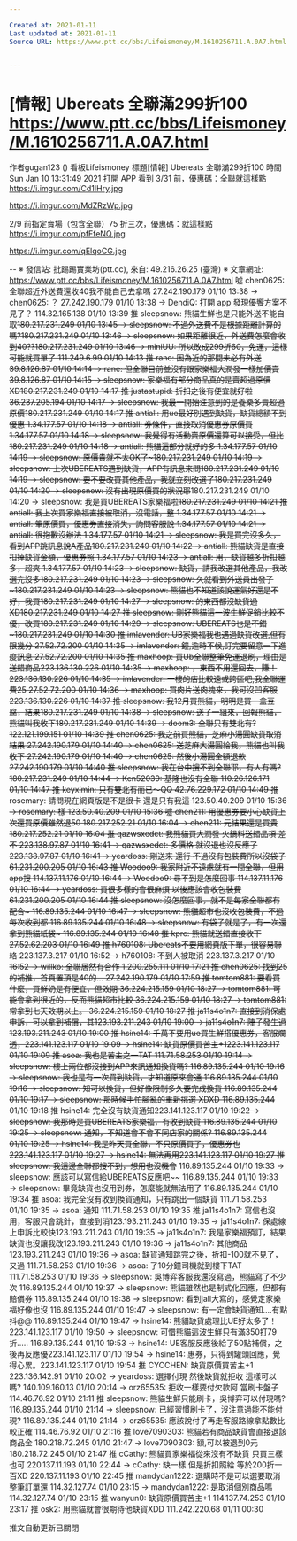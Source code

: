 ```yaml
---

Created at: 2021-01-11
Last updated at: 2021-01-11
Source URL: https://www.ptt.cc/bbs/Lifeismoney/M.1610256711.A.0A7.html


---
```


# [情報] Ubereats 全聯滿299折100 https://www.ptt.cc/bbs/Lifeismoney/M.1610256711.A.0A7.html


作者gugan123 ()
看板Lifeismoney
標題\[情報\] Ubereats 全聯滿299折100
時間Sun Jan 10 13:31:49 2021
打開 APP 看到 3/31 前，優惠碼：全聯就這樣點 <https://i.imgur.com/Cd1IHry.jpg>

<https://i.imgur.com/MdZRzWp.jpg>

2/9 前指定賣場（包含全聯）75 折三次，優惠碼：就這樣點 <https://i.imgur.com/pfFfeNQ.jpg>

<https://i.imgur.com/qElqoCG.jpg>

\-- ※ 發信站: 批踢踢實業坊(ptt.cc), 來自: 49.216.26.25 (臺灣) ※ 文章網址: <https://www.ptt.cc/bbs/Lifeismoney/M.1610256711.A.0A7.html>
噓 chen0625: 全聯超近外送費還收40我不能自己去拿嗎 27.242.190.179 01/10 13:38
→ chen0625: ？ 27.242.190.179 01/10 13:38
→ DendiQ: 打開 app 發現優饗方案不見了？ 114.32.165.138 01/10 13:39
推 sleepsnow: 熊貓生鮮也是只能外送不能自取~~180.217.231.249 01/10 13:45
→ sleepsnow: 不過外送費不是根據距離計算的嗎?180.217.231.249 01/10 13:46
→ sleepsnow: 如果距離很近，外送費怎麼會收到40??180.217.231.249 01/10 13:46
→ miniUU: 所以改成299折60，免運，這樣可能就買單了 111.249.6.99 01/10 14:13
推 rane: 因為近的那間未必有外送 39.8.126.87 01/10 14:14
→ rane: 但全聯目前並沒有跟家樂福大潤發一樣加價賣 39.8.126.87 01/10 14:15
→ sleepsnow: 家樂福有部分商品真的是賣超過原價 XD180.217.231.249 01/10 14:17
推 justastupid: 折扣之後有便宜就好啦 36.237.205.194 01/10 14:17
→ sleepsnow: 我最一開始注意到的是養樂多賣超過原價180.217.231.249 01/10 14:17
推 antiall: 用ue最好別遇到缺貨，缺貨總額不到優惠 1.34.177.57 01/10 14:18
→ antiall: 券條件，直接取消優惠券原價買 1.34.177.57 01/10 14:18
→ sleepsnow: 我覺得有活動賣原價還算可以接受，但比180.217.231.249 01/10 14:18
→ antiall: 熊貓這部分就好的多 1.34.177.57 01/10 14:19
→ sleepsnow: 原價貴就不太OK了~180.217.231.249 01/10 14:19
→ sleepsnow: 上次UBEREATS遇到缺貨，APP有訊息來問180.217.231.249 01/10 14:19
→ sleepsnow: 要不要改買其他產品，我就立刻改選了180.217.231.249 01/10 14:20
→ sleepsnow: 沒有出現原價買的狀況耶~~180.217.231.249 01/10 14:20
→ sleepsnow: 我是買UBEREATS家樂福啦~~180.217.231.249 01/10 14:21
推 antiall: 我上次買家樂福直接被取消，沒電話，整 1.34.177.57 01/10 14:21
→ antiall: 筆原價買，優惠券直接消失，詢問客服說 1.34.177.57 01/10 14:21
→ antiall: 很抱歉沒辦法 1.34.177.57 01/10 14:21
→ sleepsnow: 我是買完沒多久，看到APP跳訊息說A產品180.217.231.249 01/10 14:22
→ antiall: 熊貓缺貨是直接扣掉缺貨金額，優惠券照 1.34.177.57 01/10 14:23
→ antiall: 用，缺貨越多折扣越多，超爽 1.34.177.57 01/10 14:23
→ sleepsnow: 缺貨，請我改選其他產品，我改選完沒多180.217.231.249 01/10 14:23
→ sleepsnow: 久就看到外送員出發了~180.217.231.249 01/10 14:23
→ sleepsnow: 熊貓也不知道該說運氣好還是不好，我買180.217.231.249 01/10 14:27
→ sleepsnow: 的東西都沒缺貨過 XD180.217.231.249 01/10 14:27
推 sleepsnow: 剛好熊貓這一波生鮮促銷比較不優，改買180.217.231.249 01/10 14:29
→ sleepsnow: UBEREATS也是不錯~180.217.231.249 01/10 14:30
推 imlavender: UB家樂福我也遇過缺貨改選,但有限幾分 27.52.72.200 01/10 14:35
→ imlavender: 鐘,逾時不候,訂完要留意一下進度訊息 27.52.72.200 01/10 14:35
推 maxhoop: 買Ub全聯整筆免運退刷，理由是送錯商品223.136.130.226 01/10 14:35
→ maxhoop: ，東西不用還回去，賺！223.136.130.226 01/10 14:35
→ imlavender: 一樓的店比較遠或跨區吧,我全聯運費25 27.52.72.200 01/10 14:36
→ maxhoop: 買肉片送肉塊來，我可沒凹客服223.136.130.226 01/10 14:37
推 sleepsnow: 我12月買熊貓，明明是買一盒豆腐，結果180.217.231.249 01/10 14:38
→ sleepsnow: 送了一組來，回報熊貓，熊貓叫我收下180.217.231.249 01/10 14:39
→ doom3: 全聯只有雙北有?122.121.199.151 01/10 14:39
推 chen0625: 我之前買熊貓，芝麻小湯圓缺貨取消結果 27.242.190.179 01/10 14:40
→ chen0625: 送芝麻大湯圓給我，熊貓也叫我收下 27.242.190.179 01/10 14:40
→ chen0625: 然後小湯圓全額退款 27.242.190.179 01/10 14:40
推 sleepsnow: 我在台中搜不到全聯耶，有人有嗎?180.217.231.249 01/10 14:44
→ Ken52039: 基隆也沒有全聯 110.26.126.171 01/10 14:47
推 keyximin: 只有雙北有而已～QQ 42.76.229.172 01/10 14:49
推 rosemary: 請問現在網頁版是不是很卡 還是只有我這 123.50.40.209 01/10 15:36
→ rosemary: 樣 123.50.40.209 01/10 15:36
噓 chen211: 用優惠券要小心缺貨上次還買原價雖然退50 180.217.252.21 01/10 16:04
→ chen211: 元結果還是買貴 180.217.252.21 01/10 16:04
推 qazwsxedct: 我熊貓買大潤發 火鍋料送錯品項 差不 223.138.97.87 01/10 16:41
→ qazwsxedct: 多價格 就沒退也沒反應了 223.138.97.87 01/10 16:41
→ yeardoss: 剛送來 還行 不過沒有包裝費所以沒袋子 61.231.200.205 01/10 16:43
推 Woodoo9: 我家附近不遠處就有一間全聯，但用app搜 114.137.11.176 01/10 16:44
→ Woodoo9: 尋不到是怎麼回事 114.137.11.176 01/10 16:44
→ yeardoss: 買很多樣的會很麻煩 以後應該會收包裝費 61.231.200.205 01/10 16:44
推 sleepsnow: 沒怎麼回事，就不是每家全聯都有配合~ 116.89.135.244 01/10 16:47
→ sleepsnow: 熊貓超市也沒收包裝費，不過每次收到都 116.89.135.244 01/10 16:48
→ sleepsnow: 有袋子就是了，有一次還拿到熊貓紙袋~ 116.89.135.244 01/10 16:48
推 kprc: 熊貓就送錯直接收下 27.52.62.203 01/10 16:49
推 h760108: Ubereats不要用網頁版下單，很容易聯絡 223.137.3.217 01/10 16:52
→ h760108: 不到人被取消 223.137.3.217 01/10 16:52
→ willko: 全聯居然有合作 1.200.255.111 01/10 17:21
推 chen0625: 找到25的補推，首頁置頂是40的... 27.242.190.179 01/10 17:59
推 tomtom881: 要看買什麼，買鮮奶是有便宜，但效期 36.224.215.159 01/10 18:27
→ tomtom881: 可能會拿到很近的，反而熊貓超市比較 36.224.215.159 01/10 18:27
→ tomtom881: 常拿到七天效期以上。 36.224.215.159 01/10 18:27
推 ja11s4o1n7: 直接到消保處申訴，可以拿到補償，其123.193.211.243 01/10 19:00
→ ja11s4o1n7: 陣子發生過123.193.211.243 01/10 19:00
推 hsine14: 千萬不要用ue買生鮮搭優惠券，客服爛透，223.141.123.117 01/10 19:09
→ hsine14: 缺貨原價買苦主+1223.141.123.117 01/10 19:09
推 asoa: 我也是苦主之一TAT 111.71.58.253 01/10 19:14
→ sleepsnow: 樓上兩位都沒接到APP來訊通知換貨嗎? 116.89.135.244 01/10 19:16
→ sleepsnow: 我也是有一次買到缺貨，才知道原來會通 116.89.135.244 01/10 19:16
→ sleepsnow: 知可以換貨，但好像限制多久要完成換貨 116.89.135.244 01/10 19:17
→ sleepsnow: 那時候手忙腳亂的重新挑選 XDXD 116.89.135.244 01/10 19:18
推 hsine14: 完全沒有缺貨通知223.141.123.117 01/10 19:22
→ sleepsnow: 我那時是買UBEREATS家樂福，有收到缺貨 116.89.135.244 01/10 19:25
→ sleepsnow: 通知，不知道會不會不同店家的關係? 116.89.135.244 01/10 19:25
→ hsine14: 我是昨天買全聯，不只原價買了，優惠券也223.141.123.117 01/10 19:27
→ hsine14: 無法再用223.141.123.117 01/10 19:27
推 sleepsnow: 我這邊全聯都搜不到，想用也沒機會~~ 116.89.135.244 01/10 19:33
→ sleepsnow: 應該可以寫信給UBEREATS反應吧~~ 116.89.135.244 01/10 19:33
→ sleepsnow: 畢竟缺貨也沒用到券，怎麼能就無法用了 116.89.135.244 01/10 19:34
推 asoa: 我完全沒有收到換貨通知，只有跳出一個缺貨 111.71.58.253 01/10 19:35
→ asoa: 通知 111.71.58.253 01/10 19:35
推 ja11s4o1n7: 寫信也沒用，客服只會跳針，直接到消123.193.211.243 01/10 19:35
→ ja11s4o1n7: 保處線上申訴比較快123.193.211.243 01/10 19:35
→ ja11s4o1n7: 我是家樂福預訂，結果缺貨也沒讓我改123.193.211.243 01/10 19:36
→ ja11s4o1n7: 其他商品123.193.211.243 01/10 19:36
→ asoa: 缺貨通知跳完之後，折扣-100就不見了，又過 111.71.58.253 01/10 19:36
→ asoa: 了10分鐘司機就到樓下TAT 111.71.58.253 01/10 19:36
→ sleepsnow: 吳博弈客服我還沒寫過，熊貓寫了不少次 116.89.135.244 01/10 19:37
→ sleepsnow: 熊貓雖然也是制式化回應，但都有賠償券 116.89.135.244 01/10 19:38
→ sleepsnow: 看到jall大寫的，感覺定家樂福好像也沒 116.89.135.244 01/10 19:47
→ sleepsnow: 有一定會缺貨通知....有點抖@@ 116.89.135.244 01/10 19:47
→ hsine14: 熊貓缺貨處理比UE好太多了！223.141.123.117 01/10 19:50
→ sleepsnow: 可惜熊貓這波生鮮只有滿350打79折..... 116.89.135.244 01/10 19:53
→ hsine14: UE客服反應後給了50點補償，之後再反應優223.141.123.117 01/10 19:54
→ hsine14: 惠券，只得到罐頭回應，覺得心累。223.141.123.117 01/10 19:54
推 CYCCHEN: 缺貨原價買苦主+1 223.136.142.91 01/10 20:02
→ yeardoss: 選擇付現 然後缺貨就拒收 這樣可以嗎? 140.109.160.13 01/10 20:14
→ orz65535: 拒收一樣要付欠款阿 當刷卡盤子 114.46.76.92 01/10 21:11
推 sleepsnow: 熊貓生鮮只能刷卡，吳博弈可以付現嗎? 116.89.135.244 01/10 21:14
→ sleepsnow: 已經習慣刷卡了，沒注意過能不能付現? 116.89.135.244 01/10 21:14
→ orz65535: 應該說付了再走客服路線拿點數比較正確 114.46.76.92 01/10 21:16
推 love7090303: 熊貓若有商品缺貨會直接退該商品金 180.218.72.245 01/10 21:47
→ love7090303: 額,可以被退到0元 180.218.72.245 01/10 21:47
推 cCathy: 熊貓買家樂福從來沒有不缺貨 只買三樣也可 220.137.11.193 01/10 22:44
→ cCathy: 缺一樣 但是折扣照給 等於200折一百XD 220.137.11.193 01/10 22:45
推 mandydan1222: 選購時不是可以選要取消整筆訂單還 114.32.127.74 01/10 23:15
→ mandydan1222: 是取消個別商品嗎 114.32.127.74 01/10 23:15
推 wanyun0: 缺貨原價買苦主+1 114.137.74.253 01/10 23:17
推 osk2: 用熊貓就會很期待他缺貨XDD 111.242.220.68 01/11 00:30

推文自動更新已關閉

